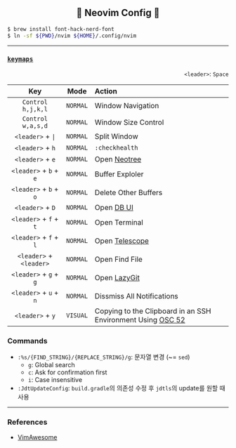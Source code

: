 <div align="center">
    <h2>
        🌝 Neovim Config 🌝
    </h2>
</div>

<!--markdownlint-disable-->

```sh
$ brew install font-hack-nerd-font
$ ln -sf ${PWD}/nvim ${HOME}/.config/nvim
```

<!--markdownlint-enable-->

---

### [`keymaps`](lua/config/keymaps.lua)

<div align="right"><code>&lt;leader&gt;</code>: <code>Space</code></div>

<div align="center">

|                            Key                            |   Mode   | Action                                                                                                    |
| :-------------------------------------------------------: | :------: | :-------------------------------------------------------------------------------------------------------- |
|                     `Control h,j,k,l`                     | `NORMAL` | Window Navigation                                                                                         |
|                     `Control w,a,s,d`                     | `NORMAL` | Window Size Control                                                                                       |
|       <code>&lt;leader&gt;</code> + <code>\|</code>       | `NORMAL` | Split Window                                                                                              |
|             <code>&lt;leader&gt;</code> + `h`             | `NORMAL` | `:checkhealth`                                                                                            |
|             <code>&lt;leader&gt;</code> + `e`             | `NORMAL` | Open [Neotree](https://github.com/nvim-neo-tree/neo-tree.nvim)                                            |
|          <code>&lt;leader&gt;</code> + `b` + `e`          | `NORMAL` | Buffer Exploler                                                                                           |
|          <code>&lt;leader&gt;</code> + `b` + `o`          | `NORMAL` | Delete Other Buffers                                                                                      |
|             <code>&lt;leader&gt;</code> + `D`             | `NORMAL` | Open [DB UI](https://github.com/kristijanhusak/vim-dadbod-ui)                                             |
|          <code>&lt;leader&gt;</code> + `f` + `t`          | `NORMAL` | Open Terminal                                                                                             |
|          <code>&lt;leader&gt;</code> + `f` + `l`          | `NORMAL` | Open [Telescope](https://github.com/nvim-telescope/telescope.nvim)                                        |
| <code>&lt;leader&gt;</code> + <code>&lt;leader&gt;</code> | `NORMAL` | Open Find File                                                                                            |
|          <code>&lt;leader&gt;</code> + `g` + `g`          | `NORMAL` | Open [LazyGit](https://github.com/jesseduffield/lazygit)                                                  |
|          <code>&lt;leader&gt;</code> + `u` + `n`          | `NORMAL` | Dissmiss All Notifications                                                                                |
|             <code>&lt;leader&gt;</code> + `y`             | `VISUAL` | Copying to the Clipboard in an SSH Environment Using [OSC 52](https://sw.kovidgoyal.net/kitty/clipboard/) |

</div>

### Commands

- `:%s/{FIND_STRING}/{REPLACE_STRING}/g`: 문자열 변경 (~= `sed`)
  - `g`: Global search
  - `c`: Ask for confirmation first
  - `i`: Case insensitive
- `:JdtUpdateConfig`: `build.gradle`의 의존성 수정 후 `jdtls`의 update를 원할 때 사용

---

### References

- [VimAwesome](https://vimawesome.com/)
